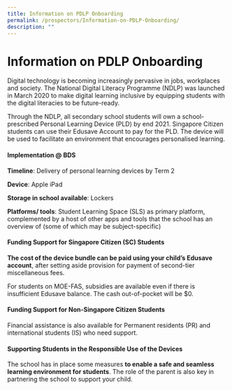 ```yaml
---
title: Information on PDLP Onboarding
permalink: /prospectors/Information-on-PDLP-Onboarding/
description: ""
---
```


Information on PDLP Onboarding
==============================

Digital technology is becoming increasingly pervasive in jobs, workplaces and society. The National Digital Literacy Programme (NDLP) was launched in March 2020 to make digital learning inclusive by equipping students with the digital literacies to be future-ready.  

  

Through the NDLP, all secondary school students will own a school-prescribed Personal Learning Device (PLD) by end 2021. Singapore Citizen students can use their Edusave Account to pay for the PLD. The device will be used to facilitate an environment that encourages personalised learning.

#### **Implementation @ BDS** 
<b>Timeline</b>: Delivery of personal learning devices by Term 2  

  

<b>Device</b>: Apple iPad  

  

<b>Storage in school available</b>: Lockers  

  

<b>Platforms/ tools</b>: Student Learning Space (SLS) as primary platform, complemented by a host of other apps and tools that the school has an overview of (some of which may be subject-specific)


#### **Funding Support for Singapore Citizen (SC) Students**

<b>The cost of the device bundle can be paid using your child’s Edusave account</b>, after setting aside provision for payment of second-tier miscellaneous fees.  

  

For students on MOE-FAS, subsidies are available even if there is insufficient Edusave balance. The cash out-of-pocket will be $0.  

  

#### **Funding Support for Non-Singapore Citizen Students**

Financial assistance is also available for Permanent residents (PR) and international students (IS) who need support.  

  

#### **Supporting Students in the Responsible Use of the Devices**

The school has in place some measures <b>to enable a safe and seamless learning environment for students</b>. The role of the parent is also key in partnering the school to support your child.